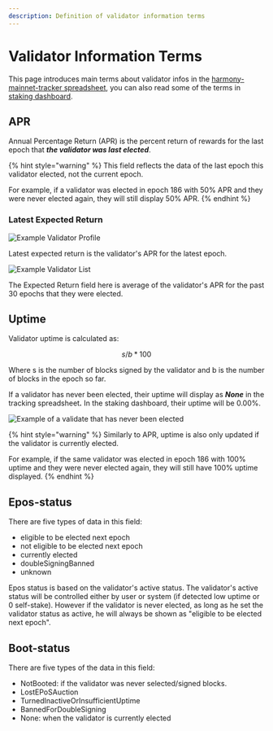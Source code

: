 ```yaml
---
description: Definition of validator information terms
---
```


# Validator Information Terms

This page introduces main terms about validator infos in the [harmony-mainnet-tracker spreadsheet](https://docs.google.com/spreadsheets/d/1AyYHWSkKOCzMY0ZvoT049DapIDvkEhpnfbA1WidJm3o/edit?usp=sharing), you can also read some of the terms in [staking dashboard](https://staking.harmony.one/validators).

## APR

Annual Percentage Return (APR) is the percent return of rewards for the last epoch that _**the validator was last elected**_.&#x20;

{% hint style="warning" %}
This field reflects the data of the last epoch this validator elected, not the current epoch.&#x20;

For example, if a validator was elected in epoch 186 with 50% APR and they were never elected again, they will still display 50% APR.
{% endhint %}

### Latest Expected Return

![Example Validator Profile](<../../.gitbook/assets/Screen Shot 2020-07-25 at 9.37.37 PM.png>)

Latest expected return is the validator's APR for the latest epoch.

![Example Validator List](<../../.gitbook/assets/Screen Shot 2020-07-25 at 9.34.32 PM.png>)

The Expected Return field here is average of the validator's APR for the past 30 epochs that they were elected.

## Uptime

Validator uptime is calculated as:

$$
s / b * 100
$$

Where s is the number of blocks signed by the validator and b is the number of blocks in the epoch so far.

If a validator has never been elected, their uptime will display as _**None**_ in the tracking spreadshee&#x74;_**.**_ In the staking dashboard, their uptime will be 0.00%.

![Example of a validate that has never been elected](<../../.gitbook/assets/Screen Shot 2020-07-25 at 11.18.51 PM.png>)

{% hint style="warning" %}
Similarly to APR, uptime is also only updated if the validator is currently elected.&#x20;

For example, if the same validator was elected in epoch 186 with 100% uptime and they were never elected again, they will still have 100% uptime displayed.
{% endhint %}

&#x20;

## Epos-status

There are five types of data in this field:&#x20;

* eligible to be elected next epoch
* not eligible to be elected next epoch
* currently elected
* doubleSigningBanned
* unknown

Epos status is based on the validator's active status. The validator's active status will be controlled either by user or system (if detected low uptime or 0 self-stake). However if the validator is never elected, as long as he set the validator status as active, he will always be shown as "eligible to be elected next epoch".

## Boot-status

There are five types of the data in this field:&#x20;

* NotBooted: if the validator was never selected/signed blocks.&#x20;
* LostEPoSAuction
* TurnedInactiveOrInsufficientUptime
* BannedForDoubleSigning
* None: when the validator is currently elected
